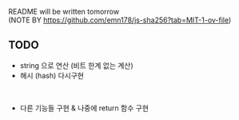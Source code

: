 README will be written tomorrow <br>
(NOTE BY https://github.com/emn178/js-sha256?tab=MIT-1-ov-file)



## TODO
- string 으로 연산 (비트 한계 없는 계산) <br>
- 해시 (hash) 다시구현 <br>
<br>

- 다른 기능들 구현 & 나중에 return 함수 구현 <br>